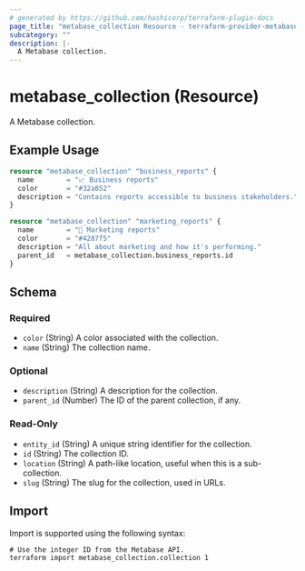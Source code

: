 ```yaml
---
# generated by https://github.com/hashicorp/terraform-plugin-docs
page_title: "metabase_collection Resource - terraform-provider-metabase"
subcategory: ""
description: |-
  A Metabase collection.
---
```


# metabase_collection (Resource)

A Metabase collection.

## Example Usage

```terraform
resource "metabase_collection" "business_reports" {
  name        = "📈 Business reports"
  color       = "#32a852"
  description = "Contains reports accessible to business stakeholders."
}

resource "metabase_collection" "marketing_reports" {
  name        = "💸 Marketing reports"
  color       = "#4287f5"
  description = "All about marketing and how it's performing."
  parent_id   = metabase_collection.business_reports.id
}
```

<!-- schema generated by tfplugindocs -->
## Schema

### Required

- `color` (String) A color associated with the collection.
- `name` (String) The collection name.

### Optional

- `description` (String) A description for the collection.
- `parent_id` (Number) The ID of the parent collection, if any.

### Read-Only

- `entity_id` (String) A unique string identifier for the collection.
- `id` (String) The collection ID.
- `location` (String) A path-like location, useful when this is a sub-collection.
- `slug` (String) The slug for the collection, used in URLs.

## Import

Import is supported using the following syntax:

```shell
# Use the integer ID from the Metabase API.
terraform import metabase_collection.collection 1
```
